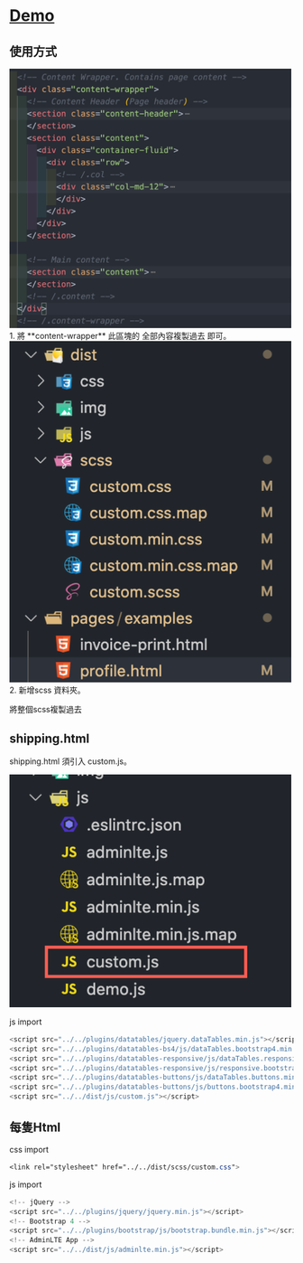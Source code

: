 # [Demo](https://jssanji03.github.io/EtherWan_Demo/pages/examples/profile.html)

## 使用方式
<img src="https://github.com/jssanji03/EtherWan_Demo/blob/main/ex1.png" width="500">
1. 將 **content-wrapper** 此區塊的 全部內容複製過去 即可。



<img src="https://github.com/jssanji03/EtherWan_Demo/blob/main/ex2.png" width="500">
2. 新增scss 資料夾。

將整個scss複製過去

## shipping.html
shipping.html 須引入 custom.js。

<img src="https://github.com/jssanji03/EtherWan_Demo/blob/main/ex3.png" width="500">

js import
```js
<script src="../../plugins/datatables/jquery.dataTables.min.js"></script>
<script src="../../plugins/datatables-bs4/js/dataTables.bootstrap4.min.js"></script>
<script src="../../plugins/datatables-responsive/js/dataTables.responsive.min.js"></script>
<script src="../../plugins/datatables-responsive/js/responsive.bootstrap4.min.js"></script>
<script src="../../plugins/datatables-buttons/js/dataTables.buttons.min.js"></script>
<script src="../../plugins/datatables-buttons/js/buttons.bootstrap4.min.js"></script>
<script src="../../dist/js/custom.js"></script>
```


## 每隻Html
css import
```css
<link rel="stylesheet" href="../../dist/scss/custom.css">
```
js import
```js
<!-- jQuery -->
<script src="../../plugins/jquery/jquery.min.js"></script>
<!-- Bootstrap 4 -->
<script src="../../plugins/bootstrap/js/bootstrap.bundle.min.js"></script>
<!-- AdminLTE App -->
<script src="../../dist/js/adminlte.min.js"></script>
```
